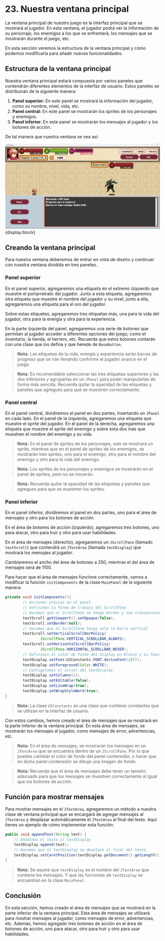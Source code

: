 # 23. Nuestra ventana principal

La ventana principal de nuestro juego es la interfaz principal que se mostrará al jugador. En esta ventana, el jugador
podrá ver la información de su personaje, los enemigos a los que se enfrentará, los mensajes que se mostrarán durante el
juego, etc.

En esta sección veremos la estructura de la ventana principal y cómo podemos modificarla para añadir nuevas
funcionalidades.

## Estructura de la ventana principal

Nuestra ventana principal estará compuesta por varios paneles que contendrán diferentes elementos de la interfaz de
usuario. Estos paneles se distribuirán de la siguiente manera:

1. **Panel superior:** En este panel se mostrará la información del jugador, como su nombre, nivel, vida, etc.
2. **Panel central:** En este panel se mostrarán los sprites de los personajes y enemigos.
3. **Panel inferior:** En este panel se mostrarán los mensajes al jugador y los botones de acción.

De tal manera que nuestra ventana se vea así:

![mainWindow.png](..%2Fimages%2FmainWindow.png){display:block}

## Creando la ventana principal

Para nuestra ventana deberemos de entrar en vista de diseño y continuar con nuestra ventana dividida en tres paneles.

### Panel superior

En el panel superior, agregaremos una etiqueta en el extremo izquierdo que muestre el portarretrato del jugador. Junto
a esta etiqueta, agregaremos otra etiqueta que muestre el nombre del jugador y su nivel, junto a ella, agregaremos una
etiqueta para el oro del jugador.

Sobre estas etiquetas, agregaremos tres etiquetas más, una para la vida del jugador, otra para la energía y otra para la
experiencia.

En la parte izquierda del panel, agregaremos una serie de botones que permitan al jugador acceder a diferentes opciones
del juego, como el inventario, la tienda, el herrero, etc. Recuerda que estos botones contarán con una clase que
los defina y que herede de `BaseButton`.

> **Nota:** Las etiquetas de la vida, energía y experiencia serán barras de progreso que se irán llenando conforme el
> jugador avance en el juego.

> **Nota:** Es recomendable seleccionar las tres etiquetas superiores y las dos inferiores y agruparlas en un `JPanel`
> para poder manipularlas de forma más sencilla. Recuerda quitar la opacidad de las etiquetas y paneles que agregues
> para que se muestren correctamente.

### Panel central

En el panel central, dividiremos el panel en dos partes, insertando un `JPanel` en cada lado. En el panel de la
izquierda, agregaremos una etiqueta que muestre el sprite del jugador. En el panel de la derecha, agregaremos una
etiqueta que muestre el sprite del enemigo y sobre esta dos más que muestren el nombre del enemigo y su vida.

> **Nota:** En el panel de sprites de los personajes, solo se mostrará un sprite, mientras que en el panel de sprites de
> los enemigos, se mostrarán tres sprites, uno para el enemigo, otro para el nombre del enemigo y otro para la vida del
> enemigo.

> **Nota:** Los sprites de los personajes y enemigos se mostrarán en el panel de sprites, pero no se moverán.

> **Nota:** Recuerda quitar la opacidad de las etiquetas y paneles que agregues para que se muestren los sprites.

### Panel inferior

En el panel inferior, dividiremos el panel en dos partes, uno para el área de mensajes y otro para los botones de
acción.

En el área de botones de acción (izquierdo), agregaremos tres botones, uno para atacar, otro para huir y otro para usar
habilidades.

En el área de mensajes (derecho), agregaremos un `JScrollPane` (llamado `textScroll`) que contendrá un `JTextArea`
(llamada `textDisplay`) que mostrará los mensajes al jugador.

Cambiaremos el ancho del área de botones a 250, mientras el del área de mensajes será de 1100.

Para hacer que el área de mensajes funcione correctamente, vamos a modificar la función `initComponents` de la clase
`MainPanel` de la siguiente manera:

```java
private void initComponents(){
        // Acciones previas en el panel
        // Definimos la forma de trabajo del ScrollPane
        // Hacemos que el ScrollPane no tenga bordes y sea transparente
        textScroll.getViewport().setOpaque(false);
        textScroll.setBorder(null);
        // Hacemos que el ScrollPane tenga solo la barra vertical
        textScroll.setVerticalScrollBarPolicy(
                JScrollPane.VERTICAL_SCROLLBAR_ALWAYS);
        textScroll.setHorizontalScrollBarPolicy(
                JScrollPane.HORIZONTAL_SCROLLBAR_NEVER);
        // Definimos el color de fondo del display en Blanco y su fuente en 28px
        textDisplay.setFont(UIConstants.FONT.deriveFont(28f));
        textDisplay.setForeground(Color.WHITE);
        // Configuramos el scrool del textDisplay
        textDisplay.setColumns(1);
        textDisplay.setEditable(false);
        textDisplay.setLineWrap(true);
        textDisplay.setWrapStyleWord(true);
}
```

> **Nota:** La clase `UIConstants` es una clase que contiene constantes que se utilizan en la interfaz de usuario.

Con estos cambios, hemos creado el área de mensajes que se mostrará en la parte inferior de la ventana principal. En
esta área de mensajes, se mostrarán los mensajes al jugador, como mensajes de error, advertencias, etc.

> **Nota:** En el área de mensajes, se mostrarán los mensajes en un `JTextArea` que se encuentra dentro de un
> `JScrollPane`. Por lo que puedes cambiar el color de fondo del panel contenedor, o hacer que en dicho panel
> contenedor se dibuje una imagen de fondo.

> **Nota:** Recuerda que el área de mensajes debe tener un tamaño adecuado para que los mensajes se muestren
> correctamente al igual que los botones de acción.

## Función para mostrar mensajes

Para mostrar mensajes en el `JTextArea`, agregaremos un método a nuestra clase de ventana principal que se encargará de
agregar mensajes al `JTextArea` y desplazar automáticamente el `JTextArea` al final del texto. Aquí tienes un ejemplo de
cómo implementar esta función:

```java
public void appendText(String text) {
    // Añadimos el texto al textDisplay
    textDisplay.append(text);
    // Hacemos que el textDisplay se desplace al final del texto
    textDisplay.setCaretPosition(textDisplay.getDocument().getLength());
}
```

> **Nota:** Se asume que `textDisplay` es el nombre del `JTextArea` que contiene los mensajes. Y que las funciones de
> `textDisplay` se encuentran en la clase `MainPanel`.

## Conclusión

En esta sección, hemos creado el área de mensajes que se mostrará en la parte inferior de la ventana principal. Esta
área de mensajes se utilizará para mostrar mensajes al jugador, como mensajes de error, advertencias, etc. Además, hemos
agregado tres botones de acción en el área de botones de acción, uno para atacar, otro para huir y otro para usar
habilidades.